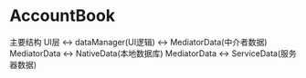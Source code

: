 # AccountBook

主要结构
UI层 <-> dataManager(UI逻辑) <-> MediatorData(中介者数据)
MediatorData <-> NativeData(本地数据库)
MediatorData <-> ServiceData(服务器数据)
